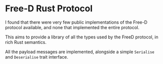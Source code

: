 # Free-D Rust Protocol

I found that there were very few public implementations of the Free-D protocol available, and none that implemented the entire protocol.

This aims to provide a library of all the types used by the FreeD protocol, in rich Rust semantics.

All the payload messages are implemented, alongside a simple `Serialise` and `Deserialise` trait interface. 
